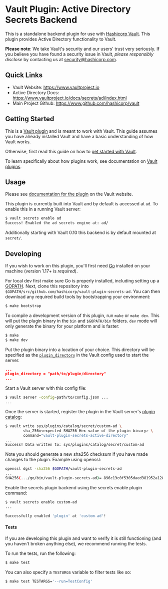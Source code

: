 # Vault Plugin: Active Directory Secrets Backend

This is a standalone backend plugin for use with [Hashicorp Vault](https://www.github.com/hashicorp/vault).
This plugin provides Active Directory functionality to Vault.

**Please note**: We take Vault's security and our users' trust very seriously. If you believe you have found a security issue in Vault, _please responsibly disclose_ by contacting us at [security@hashicorp.com](mailto:security@hashicorp.com).

## Quick Links
- Vault Website: https://www.vaultproject.io
- Active Directory Docs: https://www.vaultproject.io/docs/secrets/ad/index.html
- Main Project Github: https://www.github.com/hashicorp/vault

## Getting Started

This is a [Vault plugin](https://www.vaultproject.io/docs/internals/plugins.html)
and is meant to work with Vault. This guide assumes you have already installed Vault
and have a basic understanding of how Vault works.

Otherwise, first read this guide on how to [get started with Vault](https://www.vaultproject.io/intro/getting-started/install.html).

To learn specifically about how plugins work, see documentation on [Vault plugins](https://www.vaultproject.io/docs/internals/plugins.html).

## Usage

Please see [documentation for the plugin](https://www.vaultproject.io/docs/secrets/ad/index.html)
on the Vault website.

This plugin is currently built into Vault and by default is accessed
at `ad`. To enable this in a running Vault server:

```sh
$ vault secrets enable ad
Success! Enabled the ad secrets engine at: ad/
```

Additionally starting with Vault 0.10 this backend is by default mounted
at `secret/`.

## Developing

If you wish to work on this plugin, you'll first need
[Go](https://www.golang.org) installed on your machine
(version 1.17+ is *required*).

For local dev first make sure Go is properly installed, including
setting up a [GOPATH](https://golang.org/doc/code.html#GOPATH).
Next, clone this repository into
`$GOPATH/src/github.com/hashicorp/vault-plugin-secrets-ad`.
You can then download any required build tools by bootstrapping your
environment:

```sh
$ make bootstrap
```

To compile a development version of this plugin, run `make` or `make dev`.
This will put the plugin binary in the `bin` and `$GOPATH/bin` folders. `dev`
mode will only generate the binary for your platform and is faster:

```sh
$ make
$ make dev
```

Put the plugin binary into a location of your choice. This directory
will be specified as the [`plugin_directory`](https://www.vaultproject.io/docs/configuration/index.html#plugin_directory)
in the Vault config used to start the server.

```json
...
plugin_directory = "path/to/plugin/directory"
...
```

Start a Vault server with this config file:
```sh
$ vault server -config=path/to/config.json ...
...
```

Once the server is started, register the plugin in the Vault server's [plugin catalog](https://www.vaultproject.io/docs/internals/plugins.html#plugin-catalog):

```sh
$ vault write sys/plugins/catalog/secret/custom-ad \
        sha_256=<expected SHA256 Hex value of the plugin binary> \
        command="vault-plugin-secrets-active-directory"
...
Success! Data written to: sys/plugins/catalog/secret/custom-ad
```

Note you should generate a new sha256 checksum if you have made changes
to the plugin. Example using openssl:

```sh
openssl dgst -sha256 $GOPATH/vault-plugin-secrets-ad
...
SHA256(.../go/bin/vault-plugin-secrets-ad)= 896c13c0f5305daed381952a128322e02bc28a57d0c862a78cbc2ea66e8c6fa1
```

Enable the secrets plugin backend using the secrets enable plugin command:

```sh
$ vault secrets enable custom-ad
...

Successfully enabled 'plugin' at 'custom-ad'!
```

#### Tests

If you are developing this plugin and want to verify it is still
functioning (and you haven't broken anything else), we recommend
running the tests.

To run the tests, run the following:

```sh
$ make test
```

You can also specify a `TESTARGS` variable to filter tests like so:

```sh
$ make test TESTARGS='--run=TestConfig'
```

